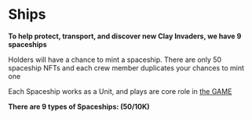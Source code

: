 # Ships

**To help protect, transport, and discover new Clay Invaders, we have 9 spaceships**&#x20;

Holders will have a chance to mint a spaceship. There are only 50 spaceship NFTs and each crew member duplicates your chances to mint one

Each Spaceship works as a Unit, and plays are core role in [the GAME](broken-reference)&#x20;

**There are 9 types of Spaceships: (50/10K)**&#x20;

<div>

<figure><img src="../.gitbook/assets/SpaceShips-WolfOfTheNight.png" alt=""><figcaption></figcaption></figure>

 

<figure><img src="../.gitbook/assets/SpaceShips-NightHunter.png" alt=""><figcaption></figcaption></figure>

 

<figure><img src="../.gitbook/assets/SpaceShips-Nostromuz.png" alt=""><figcaption></figcaption></figure>

 

<figure><img src="../.gitbook/assets/SpaceShips-Hypersonic.png" alt=""><figcaption></figcaption></figure>

 

<figure><img src="../.gitbook/assets/SpaceShips-MindyIII.png" alt=""><figcaption></figcaption></figure>

 

<figure><img src="../.gitbook/assets/SpaceShips-DiscoverIV.png" alt=""><figcaption></figcaption></figure>

 

<figure><img src="../.gitbook/assets/SpaceShips-Serenity.png" alt=""><figcaption></figcaption></figure>

 

<figure><img src="../.gitbook/assets/SpaceShips-NuclearStar2.png" alt=""><figcaption></figcaption></figure>

 

<figure><img src="../.gitbook/assets/SpaceShips-Mork.png" alt=""><figcaption></figcaption></figure>

</div>
